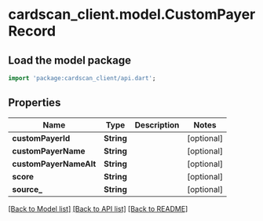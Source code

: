 # cardscan_client.model.CustomPayerRecord

## Load the model package
```dart
import 'package:cardscan_client/api.dart';
```

## Properties
Name | Type | Description | Notes
------------ | ------------- | ------------- | -------------
**customPayerId** | **String** |  | [optional] 
**customPayerName** | **String** |  | [optional] 
**customPayerNameAlt** | **String** |  | [optional] 
**score** | **String** |  | [optional] 
**source_** | **String** |  | [optional] 

[[Back to Model list]](../README.md#documentation-for-models) [[Back to API list]](../README.md#documentation-for-api-endpoints) [[Back to README]](../README.md)


